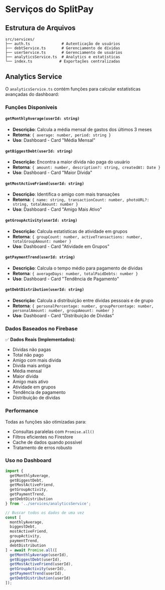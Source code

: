 # Serviços do SplitPay

## Estrutura de Arquivos

```
src/services/
├── auth.ts              # Autenticação de usuários
├── debtService.ts       # Gerenciamento de dívidas
├── userService.ts       # Gerenciamento de usuários
├── analyticsService.ts  # Analytics e estatísticas
└── index.ts            # Exportações centralizadas
```

## Analytics Service

O `analyticsService.ts` contém funções para calcular estatísticas avançadas do dashboard:

### Funções Disponíveis

#### `getMonthlyAverage(userId: string)`
- **Descrição**: Calcula a média mensal de gastos dos últimos 3 meses
- **Retorna**: `{ average: number, period: string }`
- **Uso**: Dashboard - Card "Média Mensal"

#### `getBiggestDebt(userId: string)`
- **Descrição**: Encontra a maior dívida não paga do usuário
- **Retorna**: `{ amount: number, description?: string, createdAt: Date }`
- **Uso**: Dashboard - Card "Maior Dívida"

#### `getMostActiveFriend(userId: string)`
- **Descrição**: Identifica o amigo com mais transações
- **Retorna**: `{ name: string, transactionCount: number, photoURL?: string, totalAmount: number }`
- **Uso**: Dashboard - Card "Amigo Mais Ativo"

#### `getGroupActivity(userId: string)`
- **Descrição**: Calcula estatísticas de atividade em grupos
- **Retorna**: `{ groupCount: number, activeTransactions: number, totalGroupAmount: number }`
- **Uso**: Dashboard - Card "Atividade em Grupos"

#### `getPaymentTrend(userId: string)`
- **Descrição**: Calcula o tempo médio para pagamento de dívidas
- **Retorna**: `{ averageDays: number, totalPaidDebts: number }`
- **Uso**: Dashboard - Card "Tendência de Pagamento"

#### `getDebtDistribution(userId: string)`
- **Descrição**: Calcula a distribuição entre dívidas pessoais e de grupo
- **Retorna**: `{ personalPercentage: number, groupPercentage: number, personalAmount: number, groupAmount: number }`
- **Uso**: Dashboard - Card "Distribuição de Dívidas"

### Dados Baseados no Firebase

✅ **Dados Reais (Implementados)**:
- Dívidas não pagas
- Total não pago
- Amigo com mais dívida
- Dívida mais antiga
- Média mensal
- Maior dívida
- Amigo mais ativo
- Atividade em grupos
- Tendência de pagamento
- Distribuição de dívidas

### Performance

Todas as funções são otimizadas para:
- Consultas paralelas com `Promise.all()`
- Filtros eficientes no Firestore
- Cache de dados quando possível
- Tratamento de erros robusto

### Uso no Dashboard

```typescript
import { 
  getMonthlyAverage, 
  getBiggestDebt, 
  getMostActiveFriend,
  getGroupActivity,
  getPaymentTrend,
  getDebtDistribution 
} from '../services/analyticsService';

// Buscar todos os dados de uma vez
const [
  monthlyAverage,
  biggestDebt,
  mostActiveFriend,
  groupActivity,
  paymentTrend,
  debtDistribution
] = await Promise.all([
  getMonthlyAverage(userId),
  getBiggestDebt(userId),
  getMostActiveFriend(userId),
  getGroupActivity(userId),
  getPaymentTrend(userId),
  getDebtDistribution(userId)
]);
``` 